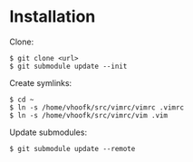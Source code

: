 # Installation

Clone:

    $ git clone <url>
    $ git submodule update --init

Create symlinks:

    $ cd ~
    $ ln -s /home/vhoofk/src/vimrc/vimrc .vimrc
    $ ln -s /home/vhoofk/src/vimrc/vim .vim

Update submodules:

    $ git submodule update --remote
